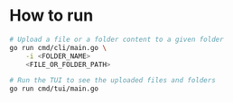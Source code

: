 # How to run

```sh
# Upload a file or a folder content to a given folder
go run cmd/cli/main.go \
	-i <FOLDER_NAME>
	<FILE_OR_FOLDER_PATH>
```

```sh
# Run the TUI to see the uploaded files and folders
go run cmd/tui/main.go
```
